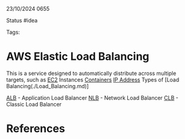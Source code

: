 23/10/2024 0655

Status #idea

Tags:

# AWS Elastic Load Balancing

This is a service designed to automatically distribute across multiple targets, such as
	[EC2](./EC2.md) Instances
	[Containers](./Containers)
	[IP Address](./IP_Address.md)
Types of [Load Balancing(./Load_Balancing.md)]

[ALB](./ALB.md) - Application Load Balancer
[NLB](./NLB.md) - Network Load Balancer
[CLB](./CLB.md) - Classic Load Balancer


# References
